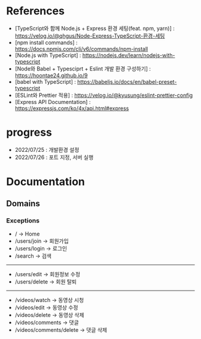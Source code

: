 # References

-   [TypeScript와 함께 Node.js + Express 환경 세팅(feat. npm, yarn)] : https://velog.io/@qhgus/Node-Express-TypeScript-환경-세팅
-   [npm install commands] : https://docs.npmjs.com/cli/v6/commands/npm-install
-   [Node.js with TypeScript] : https://nodejs.dev/learn/nodejs-with-typescript
-   [Node와 Babel + Typesciprt + Eslint 개발 환경 구성하기] : https://hoontae24.github.io/9
-   [babel with TypeScript] : https://babeljs.io/docs/en/babel-preset-typescript
-   [ESLint와 Prettier 적용] : https://velog.io/@kyusung/eslint-prettier-config
-   [Express API Documentation] : https://expressjs.com/ko/4x/api.html#express

# progress

-   2022/07/25 : 개발환경 설정
-   2022/07/26 : 포트 지정, 서버 실행

# Documentation

## Domains

### Exceptions

-   / -> Home
-   /users/join -> 회원가입
-   /users/login -> 로그인
-   /search -> 검색

---

-   /users/edit -> 회원정보 수정
-   /users/delete -> 회원 탈퇴

---

-   /videos/watch -> 동영상 시청
-   /videos/edit -> 동영상 수정
-   /videos/delete -> 동영상 삭제
-   /videos/comments -> 댓글
-   /videos/comments/delete -> 댓글 삭제
